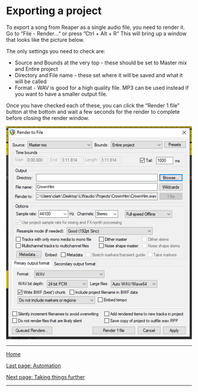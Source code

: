 # Exporting a project

To export a song from Reaper as a single audio file, you need to render it. Go to “File - Render...“ or press ”Ctrl + Alt + R“
This will bring up a window that looks like the picture below.

The only settings you need to check are:
- Source and Bounds at the very top - these should be set to Master mix and Entire project
- Directory and File name - these set where it will be saved and what it will be called
- Format - WAV is good for a high quality file. MP3 can be used instead if you want to have a smaller output file.

Once you have checked each of these, you can click the “Render 1 file” button at the bottom and wait a few seconds for the render to complete before closing the render window.

![Export window](../images/export.png)

---

[Home](../README.md)

[Last page: Automation](05-automation.md)

[Next page: Taking things further](07-taking-things-further.md)

---
